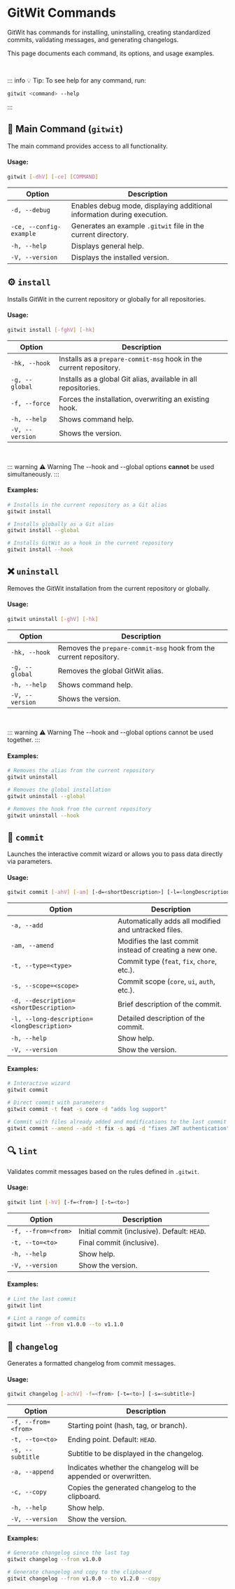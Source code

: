 # GitWit Commands

GitWit has commands for installing, uninstalling, creating standardized commits,
validating messages, and generating changelogs.

This page documents each command, its options, and usage examples.

<br>

::: info 💡 Tip:
To see help for any command, run:

```bash
gitwit <command> --help
```

:::

## 🔹 Main Command (`gitwit`)

The main command provides access to all functionality.

#### Usage:

```bash
gitwit [-dhV] [-ce] [COMMAND]
```

| Option                  | Description                                                             |
|-------------------------|-------------------------------------------------------------------------|
| `-d, --debug`           | Enables debug mode, displaying additional information during execution. |
| `-ce, --config-example` | Generates an example `.gitwit` file in the current directory.           |
| `-h, --help`            | Displays general help.                                                  |
| `-V, --version`         | Displays the installed version.                                         |

## ⚙️ `install`

Installs GitWit in the current repository or globally for all repositories.

#### Usage:

```bash
gitwit install [-fghV] [-hk]
```

| Option          | Description                                                        |
|-----------------|--------------------------------------------------------------------|
| `-hk, --hook`   | Installs as a `prepare-commit-msg` hook in the current repository. |
| `-g, --global`  | Installs as a global Git alias, available in all repositories.     |
| `-f, --force`   | Forces the installation, overwriting an existing hook.             |
| `-h, --help`    | Shows command help.                                                |
| `-V, --version` | Shows the version.                                                 |

<br>

::: warning ⚠️ Warning
The --hook and --global options **cannot** be used simultaneously.
:::

#### Examples:

```bash
# Installs in the current repository as a Git alias
gitwit install

# Installs globally as a Git alias
gitwit install --global

# Installs GitWit as a hook in the current repository
gitwit install --hook
```

## ❌ `uninstall`

Removes the GitWit installation from the current repository or globally.

#### Usage:

```bash
gitwit uninstall [-ghV] [-hk]
```

| Option          | Description                                                        |
|-----------------|--------------------------------------------------------------------|
| `-hk, --hook`   | Removes the `prepare-commit-msg` hook from the current repository. |
| `-g, --global`  | Removes the global GitWit alias.                                   |
| `-h, --help`    | Shows command help.                                                |
| `-V, --version` | Shows the version.                                                 |

<br>

::: warning ⚠️ Warning
The --hook and --global options cannot be used together.
:::

#### Examples:

```bash
# Removes the alias from the current repository
gitwit uninstall

# Removes the global installation
gitwit uninstall --global

# Removes the hook from the current repository
gitwit uninstall --hook
```

## 📝 `commit`

Launches the interactive commit wizard or allows you to pass data directly via parameters.

#### Usage:

```bash
gitwit commit [-ahV] [-am] [-d=<shortDescription>] [-l=<longDescription>] [-s=<scope>] [-t=<type>]
```

| Option                                     | Description                                             |
|--------------------------------------------|---------------------------------------------------------|
| `-a, --add`                                | Automatically adds all modified and untracked files.    |
| `-am, --amend`                             | Modifies the last commit instead of creating a new one. |
| `-t, --type=<type>`                        | Commit type (`feat`, `fix`, `chore`, etc.).             |
| `-s, --scope=<scope>`                      | Commit scope (`core`, `ui`, `auth`, etc.).              |
| `-d, --description=<shortDescription>`     | Brief description of the commit.                        |
| `-l, --long-description=<longDescription>` | Detailed description of the commit.                     |
| `-h, --help`                               | Show help.                                              |
| `-V, --version`                            | Show the version.                                       |

#### Examples:

```bash
# Interactive wizard
gitwit commit

# Direct commit with parameters
gitwit commit -t feat -s core -d "adds log support"

# Commit with files already added and modifications to the last commit
gitwit commit --amend --add -t fix -s api -d "fixes JWT authentication"
```

## 🔍 `lint`

Validates commit messages based on the rules defined in `.gitwit`.

#### Usage:

```bash
gitwit lint [-hV] [-f=<from>] [-t=<to>]
```

| Option              | Description                                  |
|---------------------|----------------------------------------------|
| `-f, --from=<from>` | Initial commit (inclusive). Default: `HEAD`. |
| `-t, --to=<to>`     | Final commit (inclusive).                    |
| `-h, --help`        | Show help.                                   |
| `-V, --version`     | Show the version.                            |

#### Examples:

```bash
# Lint the last commit
gitwit lint

# Lint a range of commits
gitwit lint --from v1.0.0 --to v1.1.0
```

## 📜 `changelog`

Generates a formatted changelog from commit messages.

#### Usage:

```bash
gitwit changelog [-achV] -f=<from> [-t=<to>] [-s=<subtitle>]
```

| Option              | Description                                                      |
|---------------------|------------------------------------------------------------------|
| `-f, --from=<from>` | Starting point (hash, tag, or branch).                           |
| `-t, --to=<to>`     | Ending point. Default: `HEAD`.                                   |
| `-s, --subtitle`    | Subtitle to be displayed in the changelog.                       |
| `-a, --append`      | Indicates whether the changelog will be appended or overwritten. |
| `-c, --copy`        | Copies the generated changelog to the clipboard.                 |
| `-h, --help`        | Show help.                                                       |
| `-V, --version`     | Show the version.                                                |

#### Examples:

```bash
# Generate changelog since the last tag
gitwit changelog --from v1.0.0

# Generate changelog and copy to the clipboard
gitwit changelog --from v1.0.0 --to v1.2.0 --copy
```
